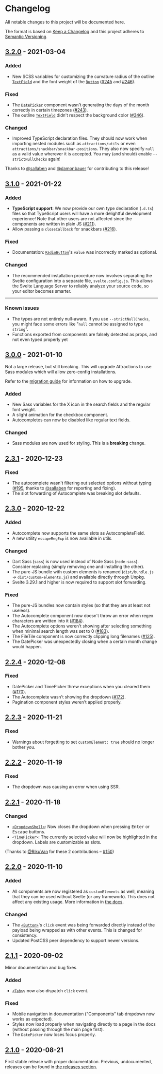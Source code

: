 # Changelog

All notable changes to this project will be documented here.

The format is based on [Keep a Changelog](https://keepachangelog.com/) and this project adheres to [Semantic Versioning](https://semver.org/).

## [3.2.0] - 2021-03-04

### Added

- New SCSS variables for customizing the curvature radius of the outline [`TextField`](https://illright.github.io/attractions/docs/components/text-field) and the font weight of the [`Button`](https://illright.github.io/attractions/docs/components/button) ([#245](https://github.com/illright/attractions/issues/245) and [#246](https://github.com/illright/attractions/issues/246)).

### Fixed

- The [`DatePicker`](https://illright.github.io/attractions/docs/components/date-picker) component wasn't generating the days of the month correctly in certain timezones ([#243](https://github.com/illright/attractions/issues/243)).
- The outline [`TextField`](https://illright.github.io/attractions/docs/components/text-field) didn't respect the background color ([#246](https://github.com/illright/attractions/issues/246)).

### Changed

- Improved TypeScript declaration files. They should now work when importing nested modules such as `attractions/utils` or even `attractions/snackbar/snackbar-positions`. They also now specify `null` as a valid value wherever it is accepted. You may (and should) enable `--strictNullChecks` again!

Thanks to [@sallaben](https://github.com/sallaben) and [@damonbauer](https://github.com/damonbauer) for contributing to this release!

## [3.1.0] - 2021-01-22

### Added

- **TypeScript support**: We now provide our own type declaration (`.d.ts`) files so that TypeScript users will have a more delightful development experience! Note that other users are not affected since the components are written in plain JS ([#211](https://github.com/illright/attractions/pull/211)).
- Allow passing a `closeCallback` for snackbars ([#216](https://github.com/illright/attractions/pull/216)).

### Fixed

- Documentation: [`RadioButton`](https://illright.github.io/attractions/docs/components/radio-button)'s `value` was incorrectly marked as optional.

### Changed

- The recommended installation procedure now involves separating the Svelte configuration into a separate file, `svelte.config.js`. This allows the Svelte Language Server to reliably analyze your source code, so your editor becomes smarter.

---

### Known issues

- The types are not entirely null-aware. If you use `--strictNullChecks`, you might face some errors like "`null` cannot be assigned to type `string`".
- Functions exported from components are falsely detected as props, and not even typed properly yet

## [3.0.0] - 2021-01-10

Not a large release, but still breaking. This will upgrade Attractions to use Sass modules which will allow zero-config installations.

Refer to the [migration guide](./docs/migration-guide) for information on how to upgrade.

### Added

- New Sass variables for the X icon in the search fields and the regular font weight.
- A slight animation for the checkbox component.
- Autocompletes can now be disabled like regular text fields.

### Changed

- Sass modules are now used for styling. This is a **breaking** change.

## [2.3.1] - 2020-12-23

### Fixed

- The autocomplete wasn't filtering out selected options without typing ([#195](https://github.com/illright/attractions/issues/195), thanks to [@sallaben](https://github.com/sallaben) for reporting and fixing).
- The slot forwarding of Autocomplete was breaking slot defaults.

## [2.3.0] - 2020-12-22

### Added

- Autocomplete now supports the same slots as AutocompleteField.
- A new utility `escapeRegExp` is now available in utils.

### Changed

- Dart Sass (`sass`) is now used instead of Node Sass (`node-sass`). Consider replacing (simply removing one and installing the other).
- The pure-JS bundle with custom elements is renamed (`dist/bundle.js` → `dist/custom-elements.js`) and available directly through Unpkg.
- Svelte 3.29.1 and higher is now required to support slot forwarding.

### Fixed

- The pure-JS bundles now contain styles (so that they are at least not useless).
- The Autocomplete component now doesn't throw an error when regex characters are written into it ([#184](https://github.com/illright/attractions/issues/184)).
- The Autocomplete options weren't showing after selecting something when minimal search length was set to 0 ([#183](https://github.com/illright/attractions/issues/183)).
- The FileTile component is now correctly clipping long filenames ([#125](https://github.com/illright/attractions/issues/125)).
- The DatePicker was unexpectedly closing when a certain month change would happen.

## [2.2.4] - 2020-12-08

### Fixed

- DatePicker and TimePicker threw exceptions when you cleared them ([#170](https://github.com/illright/attractions/issues/170)).
- The Autocomplete wasn't showing the dropdown ([#172](https://github.com/illright/attractions/issues/172)).
- Pagination component styles weren't applied properly.

## [2.2.3] - 2020-11-21

### Fixed

- Warnings about forgetting to set `customElement: true` should no longer bother you.

## [2.2.2] - 2020-11-19

### Fixed

- The dropdown was causing an error when using SSR.

## [2.2.1] - 2020-11-18

### Changed

- [`<DropdownShell>`](https://illright.github.io/attractions/docs/components/dropdown-shell): Now closes the dropdown when pressing <kbd>Enter</kbd> or <kbd>Escape</kbd> buttons.
- [`<TimePicker>`](https://illright.github.io/attractions/docs/components/time-picker): The currently selected value will now be highlighted in the dropdown. Labels are customizable as slots.

(Thanks to [@RikuVan](https://github.com/RikuVan) for these 2 contributions – [#150](https://github.com/illright/attractions/pull/150))

## [2.2.0] - 2020-11-10

### Added

- All components are now registered as `customElements` as well, meaning that they can be used without Svelte (or any framework). This does not affect any existing usage. More information in [the docs](https://illright.github.io/attractions/docs/custom-elements).

### Changed

- The [`<Button>`](https://github.com/illright/attractions/blob/master/attractions/button/button.svelte)'s `click` event was being forwarded directly instead of the payload being wrapped as with other events. This is changed for consistency.
- Updated PostCSS peer dependency to support newer versions.

## [2.1.1] - 2020-09-02

Minor documentation and bug fixes.

### Added

- [`<Tab>`](https://github.com/illright/attractions/blob/master/attractions/tab/tab.svelte)s
  now also dispatch `click` event.

### Fixed

- Mobile navigation in documentation ("Components" tab dropdown now works as expected).
- Styles now load properly when navigating directly to a page in the docs (without passing through the main page first).
- The `DatePicker` now loses focus properly.

## [2.1.0] - 2020-08-21

First stable release with proper documentation.
Previous, undocumented, releases can be found in [the releases section](https://github.com/illright/attractions/releases).

[unreleased]: https://github.com/illright/attractions/compare/v3.2.0...HEAD
[3.2.0]: https://github.com/illright/attractions/releases/tag/v3.2.0
[3.1.0]: https://github.com/illright/attractions/releases/tag/v3.1.0
[3.0.0]: https://github.com/illright/attractions/releases/tag/v3.0.0
[2.3.1]: https://github.com/illright/attractions/releases/tag/v2.3.1
[2.3.0]: https://github.com/illright/attractions/releases/tag/v2.3.0
[2.2.4]: https://github.com/illright/attractions/releases/tag/v2.2.4
[2.2.3]: https://github.com/illright/attractions/releases/tag/v2.2.3
[2.2.2]: https://github.com/illright/attractions/releases/tag/v2.2.2
[2.2.1]: https://github.com/illright/attractions/releases/tag/v2.2.1
[2.2.0]: https://github.com/illright/attractions/releases/tag/v2.2.0
[2.1.1]: https://github.com/illright/attractions/releases/tag/v2.1.1
[2.1.0]: https://github.com/illright/attractions/releases/tag/v2.1.0
